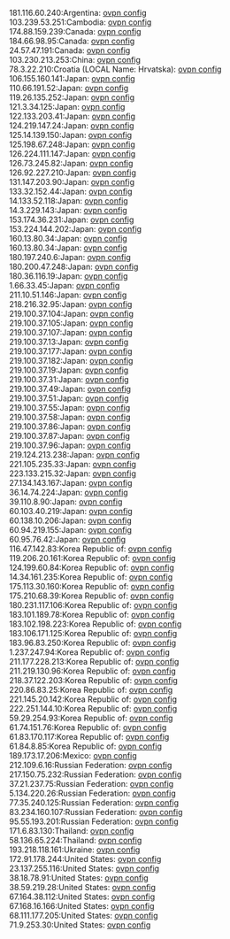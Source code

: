 181.116.60.240:Argentina: [ovpn config](vpn/181_116_60_240.ovpn)  
103.239.53.251:Cambodia: [ovpn config](vpn/103_239_53_251.ovpn)  
174.88.159.239:Canada: [ovpn config](vpn/174_88_159_239.ovpn)  
184.66.98.95:Canada: [ovpn config](vpn/184_66_98_95.ovpn)  
24.57.47.191:Canada: [ovpn config](vpn/24_57_47_191.ovpn)  
103.230.213.253:China: [ovpn config](vpn/103_230_213_253.ovpn)  
78.3.22.210:Croatia (LOCAL Name: Hrvatska): [ovpn config](vpn/78_3_22_210.ovpn)  
106.155.160.141:Japan: [ovpn config](vpn/106_155_160_141.ovpn)  
110.66.191.52:Japan: [ovpn config](vpn/110_66_191_52.ovpn)  
119.26.135.252:Japan: [ovpn config](vpn/119_26_135_252.ovpn)  
121.3.34.125:Japan: [ovpn config](vpn/121_3_34_125.ovpn)  
122.133.203.41:Japan: [ovpn config](vpn/122_133_203_41.ovpn)  
124.219.147.24:Japan: [ovpn config](vpn/124_219_147_24.ovpn)  
125.14.139.150:Japan: [ovpn config](vpn/125_14_139_150.ovpn)  
125.198.67.248:Japan: [ovpn config](vpn/125_198_67_248.ovpn)  
126.224.111.147:Japan: [ovpn config](vpn/126_224_111_147.ovpn)  
126.73.245.82:Japan: [ovpn config](vpn/126_73_245_82.ovpn)  
126.92.227.210:Japan: [ovpn config](vpn/126_92_227_210.ovpn)  
131.147.203.90:Japan: [ovpn config](vpn/131_147_203_90.ovpn)  
133.32.152.44:Japan: [ovpn config](vpn/133_32_152_44.ovpn)  
14.133.52.118:Japan: [ovpn config](vpn/14_133_52_118.ovpn)  
14.3.229.143:Japan: [ovpn config](vpn/14_3_229_143.ovpn)  
153.174.36.231:Japan: [ovpn config](vpn/153_174_36_231.ovpn)  
153.224.144.202:Japan: [ovpn config](vpn/153_224_144_202.ovpn)  
160.13.80.34:Japan: [ovpn config](vpn/160_13_80_34.ovpn)  
160.13.80.34:Japan: [ovpn config](vpn/160_13_80_34.ovpn)  
180.197.240.6:Japan: [ovpn config](vpn/180_197_240_6.ovpn)  
180.200.47.248:Japan: [ovpn config](vpn/180_200_47_248.ovpn)  
180.36.116.19:Japan: [ovpn config](vpn/180_36_116_19.ovpn)  
1.66.33.45:Japan: [ovpn config](vpn/1_66_33_45.ovpn)  
211.10.51.146:Japan: [ovpn config](vpn/211_10_51_146.ovpn)  
218.216.32.95:Japan: [ovpn config](vpn/218_216_32_95.ovpn)  
219.100.37.104:Japan: [ovpn config](vpn/219_100_37_104.ovpn)  
219.100.37.105:Japan: [ovpn config](vpn/219_100_37_105.ovpn)  
219.100.37.107:Japan: [ovpn config](vpn/219_100_37_107.ovpn)  
219.100.37.13:Japan: [ovpn config](vpn/219_100_37_13.ovpn)  
219.100.37.177:Japan: [ovpn config](vpn/219_100_37_177.ovpn)  
219.100.37.182:Japan: [ovpn config](vpn/219_100_37_182.ovpn)  
219.100.37.19:Japan: [ovpn config](vpn/219_100_37_19.ovpn)  
219.100.37.31:Japan: [ovpn config](vpn/219_100_37_31.ovpn)  
219.100.37.49:Japan: [ovpn config](vpn/219_100_37_49.ovpn)  
219.100.37.51:Japan: [ovpn config](vpn/219_100_37_51.ovpn)  
219.100.37.55:Japan: [ovpn config](vpn/219_100_37_55.ovpn)  
219.100.37.58:Japan: [ovpn config](vpn/219_100_37_58.ovpn)  
219.100.37.86:Japan: [ovpn config](vpn/219_100_37_86.ovpn)  
219.100.37.87:Japan: [ovpn config](vpn/219_100_37_87.ovpn)  
219.100.37.96:Japan: [ovpn config](vpn/219_100_37_96.ovpn)  
219.124.213.238:Japan: [ovpn config](vpn/219_124_213_238.ovpn)  
221.105.235.33:Japan: [ovpn config](vpn/221_105_235_33.ovpn)  
223.133.215.32:Japan: [ovpn config](vpn/223_133_215_32.ovpn)  
27.134.143.167:Japan: [ovpn config](vpn/27_134_143_167.ovpn)  
36.14.74.224:Japan: [ovpn config](vpn/36_14_74_224.ovpn)  
39.110.8.90:Japan: [ovpn config](vpn/39_110_8_90.ovpn)  
60.103.40.219:Japan: [ovpn config](vpn/60_103_40_219.ovpn)  
60.138.10.206:Japan: [ovpn config](vpn/60_138_10_206.ovpn)  
60.94.219.155:Japan: [ovpn config](vpn/60_94_219_155.ovpn)  
60.95.76.42:Japan: [ovpn config](vpn/60_95_76_42.ovpn)  
116.47.142.83:Korea Republic of: [ovpn config](vpn/116_47_142_83.ovpn)  
119.206.20.161:Korea Republic of: [ovpn config](vpn/119_206_20_161.ovpn)  
124.199.60.84:Korea Republic of: [ovpn config](vpn/124_199_60_84.ovpn)  
14.34.161.235:Korea Republic of: [ovpn config](vpn/14_34_161_235.ovpn)  
175.113.30.160:Korea Republic of: [ovpn config](vpn/175_113_30_160.ovpn)  
175.210.68.39:Korea Republic of: [ovpn config](vpn/175_210_68_39.ovpn)  
180.231.117.106:Korea Republic of: [ovpn config](vpn/180_231_117_106.ovpn)  
183.101.189.78:Korea Republic of: [ovpn config](vpn/183_101_189_78.ovpn)  
183.102.198.223:Korea Republic of: [ovpn config](vpn/183_102_198_223.ovpn)  
183.106.171.125:Korea Republic of: [ovpn config](vpn/183_106_171_125.ovpn)  
183.96.83.250:Korea Republic of: [ovpn config](vpn/183_96_83_250.ovpn)  
1.237.247.94:Korea Republic of: [ovpn config](vpn/1_237_247_94.ovpn)  
211.177.228.213:Korea Republic of: [ovpn config](vpn/211_177_228_213.ovpn)  
211.219.130.96:Korea Republic of: [ovpn config](vpn/211_219_130_96.ovpn)  
218.37.122.203:Korea Republic of: [ovpn config](vpn/218_37_122_203.ovpn)  
220.86.83.25:Korea Republic of: [ovpn config](vpn/220_86_83_25.ovpn)  
221.145.20.142:Korea Republic of: [ovpn config](vpn/221_145_20_142.ovpn)  
222.251.144.10:Korea Republic of: [ovpn config](vpn/222_251_144_10.ovpn)  
59.29.254.93:Korea Republic of: [ovpn config](vpn/59_29_254_93.ovpn)  
61.74.151.76:Korea Republic of: [ovpn config](vpn/61_74_151_76.ovpn)  
61.83.170.117:Korea Republic of: [ovpn config](vpn/61_83_170_117.ovpn)  
61.84.8.85:Korea Republic of: [ovpn config](vpn/61_84_8_85.ovpn)  
189.173.17.206:Mexico: [ovpn config](vpn/189_173_17_206.ovpn)  
212.109.6.16:Russian Federation: [ovpn config](vpn/212_109_6_16.ovpn)  
217.150.75.232:Russian Federation: [ovpn config](vpn/217_150_75_232.ovpn)  
37.21.237.75:Russian Federation: [ovpn config](vpn/37_21_237_75.ovpn)  
5.134.220.26:Russian Federation: [ovpn config](vpn/5_134_220_26.ovpn)  
77.35.240.125:Russian Federation: [ovpn config](vpn/77_35_240_125.ovpn)  
83.234.160.107:Russian Federation: [ovpn config](vpn/83_234_160_107.ovpn)  
95.55.193.201:Russian Federation: [ovpn config](vpn/95_55_193_201.ovpn)  
171.6.83.130:Thailand: [ovpn config](vpn/171_6_83_130.ovpn)  
58.136.65.224:Thailand: [ovpn config](vpn/58_136_65_224.ovpn)  
193.218.118.161:Ukraine: [ovpn config](vpn/193_218_118_161.ovpn)  
172.91.178.244:United States: [ovpn config](vpn/172_91_178_244.ovpn)  
23.137.255.116:United States: [ovpn config](vpn/23_137_255_116.ovpn)  
38.18.78.91:United States: [ovpn config](vpn/38_18_78_91.ovpn)  
38.59.219.28:United States: [ovpn config](vpn/38_59_219_28.ovpn)  
67.164.38.112:United States: [ovpn config](vpn/67_164_38_112.ovpn)  
67.168.16.166:United States: [ovpn config](vpn/67_168_16_166.ovpn)  
68.111.177.205:United States: [ovpn config](vpn/68_111_177_205.ovpn)  
71.9.253.30:United States: [ovpn config](vpn/71_9_253_30.ovpn)  
